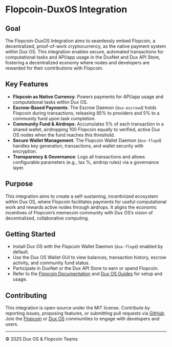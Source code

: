 # Flopcoin-DuxOS Integration

## Goal
The Flopcoin-DuxOS Integration aims to seamlessly embed Flopcoin, a decentralized, proof-of-work cryptocurrency, as the native payment system within Dux OS. This integration enables secure, automated transactions for computational tasks and API/app usage in the DuxNet and Dux API Store, fostering a decentralized economy where nodes and developers are rewarded for their contributions with Flopcoin.

## Key Features
- **Flopcoin as Native Currency**: Powers payments for API/app usage and computational tasks within Dux OS.
- **Escrow-Based Payments**: The Escrow Daemon (`dux-escrowd`) holds Flopcoin during transactions, releasing 95% to providers and 5% to a community fund upon task completion.
- **Community Fund & Airdrops**: Accumulates 5% of each transaction in a shared wallet, airdropping 100 Flopcoin equally to verified, active Dux OS nodes when the fund reaches this threshold.
- **Secure Wallet Management**: The Flopcoin Wallet Daemon (`dux-flopd`) handles key generation, transactions, and wallet security with encryption.
- **Transparency & Governance**: Logs all transactions and allows configurable parameters (e.g., tax %, airdrop rules) via a governance layer.

## Purpose
This integration aims to create a self-sustaining, incentivized ecosystem within Dux OS, where Flopcoin facilitates payments for useful computational work and rewards active nodes through airdrops. It aligns the economic incentives of Flopcoin’s memecoin community with Dux OS’s vision of decentralized, collaborative computing.

## Getting Started
- Install Dux OS with the Flopcoin Wallet Daemon (`dux-flopd`) enabled by default.
- Use the Dux OS Wallet GUI to view balances, transaction history, escrow activity, and community fund status.
- Participate in DuxNet or the Dux API Store to earn or spend Flopcoin.
- Refer to the [Flopcoin Documentation](http://flopcoin.net/) and [Dux OS Guides](link-to-guides) for setup and usage.

## Contributing
This integration is open-source under the MIT license. Contribute by reporting issues, proposing features, or submitting pull requests via [GitHub](https://github.com/DuxOS/Flopcoin-DuxOS). Join the [Flopcoin](http://flopcoin.net/) or [Dux OS](#) communities to engage with developers and users.

---
© 2025 Dux OS & Flopcoin Teams
